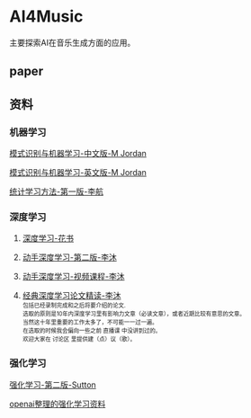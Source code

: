 # AI4Music
主要探索AI在音乐生成方面的应用。

## paper

## 资料
### 机器学习
[模式识别与机器学习-中文版-M Jordan](https://mqshen.gitbooks.io/prml/content/Chapter11/markov_chain_monte_carlo.html)  

[模式识别与机器学习-英文版-M Jordan](https://www.microsoft.com/en-us/research/uploads/prod/2006/01/Bishop-Pattern-Recognition-and-Machine-Learning-2006.pdf)  

[统计学习方法-第一版-李航](http://www.wenqujingdian.com/Public/editor/attached/file/20180329/20180329091649_18643.pdf)

[]()

[]()

### 深度学习
1. [深度学习-花书](https://www.deeplearningbook.org/)  

2. [动手深度学习-第二版-李沐](https://zh.d2l.ai/chapter_preface/index.html)  

3. [动手深度学习-视频课程-李沐](https://space.bilibili.com/1567748478/channel/seriesdetail?sid=358497)  

4. [经典深度学习论文精读-李沐](https://space.bilibili.com/1567748478/channel/seriesdetail?sid=398820)  
    <font size=1>包括已经录制完成和之后将要介绍的论文.  
    选取的原则是10年内深度学习里有影响力文章（必读文章），或者近期比较有意思的文章。  
    当然这十年里重要的工作太多了，不可能一一过一遍。  
    在选取的时候我会偏向一些之前 直播课 中没讲到过的。   
    欢迎大家在 讨论区 里提供建（点）议（歌）。</font>

[]()

### 强化学习
[强化学习-第二版-Sutton](http://www.incompleteideas.net/book/the-book.html)

[openai整理的强化学习资料](https://spinningup.openai.com/en/latest/user/introduction.html)
